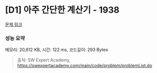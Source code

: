 # [D1] 아주 간단한 계산기 - 1938 

[문제 링크](https://swexpertacademy.com/main/code/problem/problemDetail.do?contestProbId=AV5PjsYKAMIDFAUq) 

### 성능 요약

메모리: 20,612 KB, 시간: 122 ms, 코드길이: 293 Bytes



> 출처: SW Expert Academy, https://swexpertacademy.com/main/code/problem/problemList.do